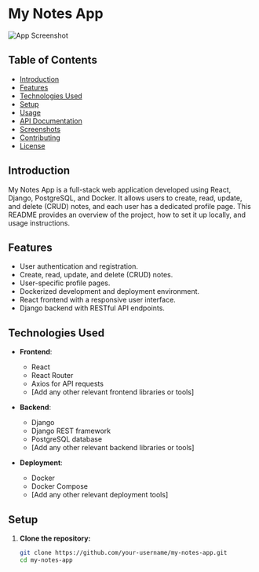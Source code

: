 # My Notes App

![App Screenshot](screenshots/app_screenshot.png)

## Table of Contents
- [Introduction](#introduction)
- [Features](#features)
- [Technologies Used](#technologies-used)
- [Setup](#setup)
- [Usage](#usage)
- [API Documentation](#api-documentation)
- [Screenshots](#screenshots)
- [Contributing](#contributing)
- [License](#license)

## Introduction

My Notes App is a full-stack web application developed using React, Django, PostgreSQL, and Docker. It allows users to create, read, update, and delete (CRUD) notes, and each user has a dedicated profile page. This README provides an overview of the project, how to set it up locally, and usage instructions.

## Features

- User authentication and registration.
- Create, read, update, and delete (CRUD) notes.
- User-specific profile pages.
- Dockerized development and deployment environment.
- React frontend with a responsive user interface.
- Django backend with RESTful API endpoints.

## Technologies Used

- **Frontend**:
  - React
  - React Router
  - Axios for API requests
  - [Add any other relevant frontend libraries or tools]

- **Backend**:
  - Django
  - Django REST framework
  - PostgreSQL database
  - [Add any other relevant backend libraries or tools]

- **Deployment**:
  - Docker
  - Docker Compose
  - [Add any other relevant deployment tools]

## Setup

1. **Clone the repository:**

   ```bash
   git clone https://github.com/your-username/my-notes-app.git
   cd my-notes-app
